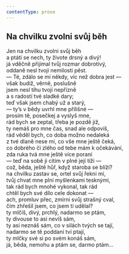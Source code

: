 ```yaml
---
contentType: prose
---
```


## Na chvilku zvolni svůj běh

Jen na chvilku zvolni svůj běh  
a ptáti se nech, ty živote drsný a divý!  
já vděčně přijímal tvůj rozmar dobrotivý,  
oddaně nesl tvojí nemilosti pěst.  
— Té, zdálo se mi někdy, víc než dobra jest —  
však budiž, věrně, poslušně  
jsem nesl tíhu tvojí nepřízně  
a s radostí tvé sladké dary;  
teď však jsem chabý už a starý,  
— ty’s v bědy uvrhl mne přílišné —  
prosím tě, posečkej a vyslyš mne,  
rád bych se zeptal, třeba je pozdě již,  
ty nemáš pro mne čas, snad ale odpovíš,  
rád věděl bych, co doba možno nedaleká  
z tvé dlaně nese mi, co vše mne ještě čeká,  
co dobrého či zlého od tebe mám k očekávání,  
zda ruka tvá mne ještě více poraní  
— teď na sobě ji cítím v plné její tíži —  
což, běda, ještě hůř, když staroba se blíží?  
na chvilku zastav se, ortel svůj řekni mi,  
tvůj chvat mne plní myšlenkami tesknými,  
tak rád bych mnohé vykonal, tak rád  
chtěl bych své dílo cele dokonat —  
ach, promluv přec, zmírni svůj strašný cval,  
čím zhřešil jsem, co jsem ti udělal?  
ty mlčíš, divý, prchlý, nadarmo se ptám,  
ty divouse to asi nevíš sám,  
ty asi neznáš sám, co v silách tvých se tají,  
nadarmo se tě poddaní tví ptají,  
ty mlčky své si po svém konáš sám,  
já, běda, nemohu a ptám se, darmo ptám…
